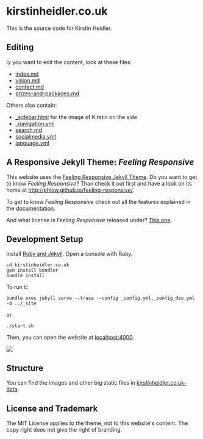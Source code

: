# kirstinheidler.co.uk

This is the source code for Kirstin Heidler.

## Editing

Iy you want to edit the content, look at these files:

- [index.md](pages/pages-root-folder/index.md)
- [vision.md](_includes/vision.md)
- [contact.md](pages/contact.md)
- [prizes-and-packages.md](pages/prizes-and-packages.md)

Others also contain:

- [_sidebar.html](_data/_sitebar.html)
  for the image of Kirstin on the side
- [_navigation.yml](_data/_navigation.yml)
- [search.md](pages/search.yml)
- [socialmedia.yml](_data/socialmedia.yml)
- [language.yml](_data/language.yml)


## A Responsive Jekyll Theme: *Feeling Responsive*

This website uses the 
[Feeling Responsive Jekyll Theme](https://github.com/Phlow/feeling-responsive).
Do you want to get to know *Feeling Responsive*? Than check it out first and have a look on its home at  <http://phlow.github.io/feeling-responsive/>.

To get to know *Feeling Responsive* check out all the features explained in the [documentation][1].

And what license is *Feeling Responsive* released under? [This one][2].

## Development Setup

Install [Ruby and Jekyll](https://jekyllrb.com/docs/installation/windows/).
Open a console with Ruby.

```
cd kirstinheidler.co.uk
gem install bundler
bundle install
```

To run it:

```
bundle exec jekyll serve --trace --config _config.yml,_config_dev.yml -d ../_site
```
or
```
./start.sh
```
Then, you can open the website at [localhost:4000](http://localhost:4000/).

![](https://kirstin.github.io/kirstinheidler.co.uk-data/images/readme-console.png)


## Structure

You can find the images and other big static files in 
[kirstinheidler.co.uk-data](https://github.com/kirstin/kirstinheidler.co.uk-data).




## License and Trademark

The MIT License applies to the theme, not to this website's content.
The copy right does not give the right of branding.


 [1]: http://phlow.github.io/feeling-responsive/documentation/
 [2]: https://github.com/Phlow/feeling-responsive/blob/gh-pages/LICENSE
 [3]: http://phlow.github.io/feeling-responsive/info/
 [4]: https://www.youtube.com/watch?v=rLS-BEvlEyY
 [5]: https://github.com/TWiStErRob
 [6]: https://phlow.github.io/feeling-responsive/changelog/
 [7]: http://phlow.github.io/feeling-responsive/
 [8]: http://phlow.github.io/simplicity/
 [9]: #
 [10]: #
